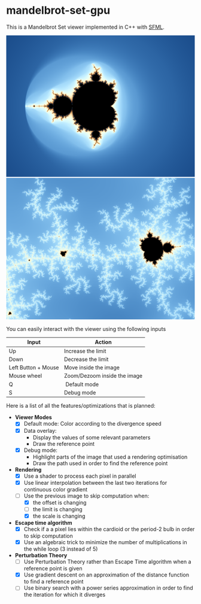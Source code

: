 # mandelbrot-set-gpu
This is a Mandelbrot Set viewer implemented in C++ with [SFML](https://www.sfml-dev.org/). 

![](https://github.com/caesiumCode/mandelbrot-set-gpu/blob/main/examples/mandelbrot-set%5Bdefault%5D%5B0.000000:0.000000:5.000000%5D%5B100%5D.png)
![](https://github.com/caesiumCode/mandelbrot-set-gpu/blob/main/examples/mandelbrot-set%5Bdefault%5D%5B0.337789:0.510188:0.005795%5D%5B1955%5D.png)



You can easily interact with the viewer using the following inputs

| Input | Action |
| ----- | ----- |
| Up | Increase the limit |
| Down | Decrease the limit |
| Left Button + Mouse | Move inside the image |
| Mouse wheel | Zoom/Dezoom inside the image |
| Q | Default mode |
| S | Debug mode |


Here is a list of all the features/optimizations that is planned:
* **Viewer Modes**
  * [x] Default mode: Color according to the divergence speed
  * [x] Data overlay:
    * Display the values of some relevant parameters
    * Draw the reference point
  * [x] Debug mode:
    * Highlight parts of the image that used a rendering optimisation
    * Draw the path used in order to find the reference point
* **Rendering**
  * [x] Use a shader to process each pixel in parallel
  * [x] Use linear interpolation between the last two iterations for continuous color gradient
  * [ ] Use the previous image to skip computation when:
    * [x] the offset is changing
    * [ ] the limit is changing
    * [x] the scale is changing
* **Escape time algorithm**
  * [x] Check if a a pixel lies within the cardioid or the period-2 bulb in order to skip computation
  * [x] Use an algebraic trick to minimize the number of multiplications  in the while loop (3 instead of 5)
* **Perturbation Theory**
  * [ ] Use Perturbation Theory rather than Escape Time algorithm when a reference point is given
  * [x] Use gradient descent on an approximation of the distance function to find a reference point
  * [ ] Use binary search with a power series approximation in order to find the iteration for which it diverges
